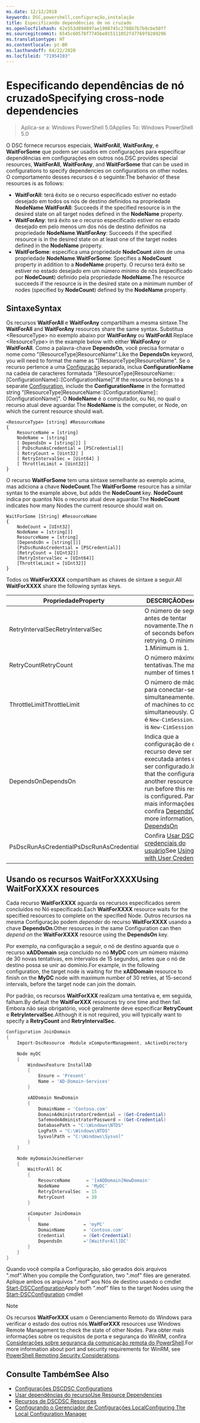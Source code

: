 ```yaml
---
ms.date: 12/12/2018
keywords: DSC,powershell,configuração,instalação
title: Especificando dependências de nó cruzado
ms.openlocfilehash: 62e553d894897ae1908745c2788b7b7b9cbe50ff
ms.sourcegitcommit: 6545c60578f7745be015111052fd7769f8289296
ms.translationtype: HT
ms.contentlocale: pt-BR
ms.lasthandoff: 04/22/2020
ms.locfileid: "71954103"
---
```

# <a name="specifying-cross-node-dependencies"></a><span data-ttu-id="42de1-103">Especificando dependências de nó cruzado</span><span class="sxs-lookup"><span data-stu-id="42de1-103">Specifying cross-node dependencies</span></span>

> <span data-ttu-id="42de1-104">Aplica-se a: Windows PowerShell 5.0</span><span class="sxs-lookup"><span data-stu-id="42de1-104">Applies To: Windows PowerShell 5.0</span></span>

<span data-ttu-id="42de1-105">O DSC fornece recursos especiais, **WaitForAll**, **WaitForAny**, e **WaitForSome** que podem ser usados em configurações para especificar dependências em configurações em outros nós.</span><span class="sxs-lookup"><span data-stu-id="42de1-105">DSC provides special resources, **WaitForAll**, **WaitForAny**, and **WaitForSome** that can be used in configurations to specify dependencies on configurations on other nodes.</span></span> <span data-ttu-id="42de1-106">O comportamento desses recursos é o seguinte:</span><span class="sxs-lookup"><span data-stu-id="42de1-106">The behavior of these resources is as follows:</span></span>

- <span data-ttu-id="42de1-107">**WaitForAll**: terá êxito se o recurso especificado estiver no estado desejado em todos os nós de destino definidos na propriedade **NodeName**.</span><span class="sxs-lookup"><span data-stu-id="42de1-107">**WaitForAll**: Succeeds if the specified resource is in the desired state on all target nodes defined in the **NodeName** property.</span></span>
- <span data-ttu-id="42de1-108">**WaitForAny**: terá êxito se o recurso especificado estiver no estado desejado em pelo menos um dos nós de destino definidos na propriedade **NodeName**.</span><span class="sxs-lookup"><span data-stu-id="42de1-108">**WaitForAny**: Succeeds if the specified resource is in the desired state on at least one of the target nodes defined in the **NodeName** property.</span></span>
- <span data-ttu-id="42de1-109">**WaitForSome**: especifica uma propriedade **NodeCount** além de uma propriedade **NodeName**.</span><span class="sxs-lookup"><span data-stu-id="42de1-109">**WaitForSome**: Specifies a **NodeCount** property in addition to a **NodeName** property.</span></span> <span data-ttu-id="42de1-110">O recurso terá êxito se estiver no estado desejado em um número mínimo de nós (especificado por **NodeCount**) definido pela propriedade **NodeName**.</span><span class="sxs-lookup"><span data-stu-id="42de1-110">The resource succeeds if the resource is in the desired state on a minimum number of nodes (specified by **NodeCount**) defined by the **NodeName** property.</span></span>

## <a name="syntax"></a><span data-ttu-id="42de1-111">Sintaxe</span><span class="sxs-lookup"><span data-stu-id="42de1-111">Syntax</span></span>

<span data-ttu-id="42de1-112">Os recursos **WaitForAll** e **WaitForAny** compartilham a mesma sintaxe.</span><span class="sxs-lookup"><span data-stu-id="42de1-112">The **WaitForAll** and **WaitForAny** resources share the same syntax.</span></span> <span data-ttu-id="42de1-113">Substitua \<ResourceType\> no exemplo abaixo por **WaitForAny** ou **WaitForAll**.</span><span class="sxs-lookup"><span data-stu-id="42de1-113">Replace \<ResourceType\> in the example below with either **WaitForAny** or **WaitForAll**.</span></span>
<span data-ttu-id="42de1-114">Como a palavra-chave **DependsOn**, você precisa formatar o nome como "[ResourceType]ResourceName".</span><span class="sxs-lookup"><span data-stu-id="42de1-114">Like the **DependsOn** keyword, you will need to format the name as "[ResourceType]ResourceName".</span></span> <span data-ttu-id="42de1-115">Se o recurso pertence a uma [Configuração](configurations.md) separada, inclua **ConfigurationName** na cadeia de caracteres formatada "[ResourceType]ResourceName::[ConfigurationName]::[ConfigurationName]".</span><span class="sxs-lookup"><span data-stu-id="42de1-115">If the resource belongs to a separate [Configuration](configurations.md), include the **ConfigurationName** in the formatted string "[ResourceType]ResourceName::[ConfigurationName]::[ConfigurationName]".</span></span> <span data-ttu-id="42de1-116">O **NodeName** é o computador, ou Nó, no qual o recurso atual deve aguardar.</span><span class="sxs-lookup"><span data-stu-id="42de1-116">The **NodeName** is the computer, or Node, on which the current resource should wait.</span></span>

```
<ResourceType> [string] #ResourceName
{
    ResourceName = [string]
    NodeName = [string]
    [ DependsOn = [string[]] ]
    [ PsDscRunAsCredential = [PSCredential]]
    [ RetryCount = [Uint32] ]
    [ RetryIntervalSec = [Uint64] ]
    [ ThrottleLimit = [Uint32]]
}
```

<span data-ttu-id="42de1-117">O recurso **WaitForSome** tem uma sintaxe semelhante ao exemplo acima, mas adiciona a chave **NodeCount**.</span><span class="sxs-lookup"><span data-stu-id="42de1-117">The **WaitForSome** resource has a similar syntax to the example above, but adds the **NodeCount** key.</span></span> <span data-ttu-id="42de1-118">**NodeCount** indica por quantos Nós o recurso atual deve aguardar.</span><span class="sxs-lookup"><span data-stu-id="42de1-118">The **NodeCount** indicates how many Nodes the current resource should wait on.</span></span>

```
WaitForSome [String] #ResourceName
{
    NodeCount = [UInt32]
    NodeName = [string[]]
    ResourceName = [string]
    [DependsOn = [string[]]]
    [PsDscRunAsCredential = [PSCredential]]
    [RetryCount = [UInt32]]
    [RetryIntervalSec = [UInt64]]
    [ThrottleLimit = [UInt32]]
}
```

<span data-ttu-id="42de1-119">Todos os **WaitForXXXX** compartilham as chaves de sintaxe a seguir.</span><span class="sxs-lookup"><span data-stu-id="42de1-119">All **WaitForXXXX** share the following syntax keys.</span></span>

|<span data-ttu-id="42de1-120">Propriedade</span><span class="sxs-lookup"><span data-stu-id="42de1-120">Property</span></span>|  <span data-ttu-id="42de1-121">DESCRIÇÃO</span><span class="sxs-lookup"><span data-stu-id="42de1-121">Description</span></span>   |
|---------|---------------------|
| <span data-ttu-id="42de1-122">RetryIntervalSec</span><span class="sxs-lookup"><span data-stu-id="42de1-122">RetryIntervalSec</span></span>| <span data-ttu-id="42de1-123">O número de segundos antes de tentar novamente.</span><span class="sxs-lookup"><span data-stu-id="42de1-123">The number of seconds before retrying.</span></span> <span data-ttu-id="42de1-124">O mínimo é 1.</span><span class="sxs-lookup"><span data-stu-id="42de1-124">Minimum is 1.</span></span>|
| <span data-ttu-id="42de1-125">RetryCount</span><span class="sxs-lookup"><span data-stu-id="42de1-125">RetryCount</span></span>| <span data-ttu-id="42de1-126">O número máximo de tentativas.</span><span class="sxs-lookup"><span data-stu-id="42de1-126">The maximum number of times to retry.</span></span>|
| <span data-ttu-id="42de1-127">ThrottleLimit</span><span class="sxs-lookup"><span data-stu-id="42de1-127">ThrottleLimit</span></span>| <span data-ttu-id="42de1-128">O número de máquinas para conectar-se simultaneamente.</span><span class="sxs-lookup"><span data-stu-id="42de1-128">Number of machines to connect simultaneously.</span></span> <span data-ttu-id="42de1-129">O padrão é `New-CimSession`.</span><span class="sxs-lookup"><span data-stu-id="42de1-129">Default is `New-CimSession` default.</span></span>|
| <span data-ttu-id="42de1-130">DependsOn</span><span class="sxs-lookup"><span data-stu-id="42de1-130">DependsOn</span></span> | <span data-ttu-id="42de1-131">Indica que a configuração de outro recurso deve ser executada antes de ele ser configurado.</span><span class="sxs-lookup"><span data-stu-id="42de1-131">Indicates that the configuration of another resource must run before this resource is configured.</span></span> <span data-ttu-id="42de1-132">Para obter mais informações, confira [DependsOn](resource-depends-on.md)</span><span class="sxs-lookup"><span data-stu-id="42de1-132">For more information, see [DependsOn](resource-depends-on.md)</span></span>|
| <span data-ttu-id="42de1-133">PsDscRunAsCredential</span><span class="sxs-lookup"><span data-stu-id="42de1-133">PsDscRunAsCredential</span></span> | <span data-ttu-id="42de1-134">Confira [Usar DSC com credenciais do usuário](./runAsUser.md)</span><span class="sxs-lookup"><span data-stu-id="42de1-134">See [Using DSC with User Credentials](./runAsUser.md)</span></span> |

## <a name="using-waitforxxxx-resources"></a><span data-ttu-id="42de1-135">Usando os recursos WaitForXXXX</span><span class="sxs-lookup"><span data-stu-id="42de1-135">Using WaitForXXXX resources</span></span>

<span data-ttu-id="42de1-136">Cada recurso **WaitForXXXX** aguarda os recursos especificados serem concluídos no Nó especificado.</span><span class="sxs-lookup"><span data-stu-id="42de1-136">Each **WaitForXXXX** resource waits for the specified resources to complete on the specified Node.</span></span>
<span data-ttu-id="42de1-137">Outros recursos na mesma Configuração podem *depender* do recurso **WaitForXXXX** usando a chave **DependsOn**.</span><span class="sxs-lookup"><span data-stu-id="42de1-137">Other resources in the same Configuration can then *depend on* the **WaitForXXXX** resource using the **DependsOn** key.</span></span>

<span data-ttu-id="42de1-138">Por exemplo, na configuração a seguir, o nó de destino aguarda que o recurso **xADDomain** seja concluído no nó **MyDC** com um número máximo de 30 novas tentativas, em intervalos de 15 segundos, antes que o nó de destino possa se unir ao domínio.</span><span class="sxs-lookup"><span data-stu-id="42de1-138">For example, in the following configuration, the target node is waiting for the **xADDomain** resource to finish on the **MyDC** node with maximum number of 30 retries, at 15-second intervals, before the target node can join the domain.</span></span>

<span data-ttu-id="42de1-139">Por padrão, os recursos **WaitForXXX** realizam uma tentativa e, em seguida, falham.</span><span class="sxs-lookup"><span data-stu-id="42de1-139">By default the **WaitForXXX** resources try one time and then fail.</span></span> <span data-ttu-id="42de1-140">Embora não seja obrigatório, você geralmente deve especificar **RetryCount** e **RetryIntervalSec**.</span><span class="sxs-lookup"><span data-stu-id="42de1-140">Although it is not required, you will typically want to specify a **RetryCount** and **RetryIntervalSec**.</span></span>

```powershell
Configuration JoinDomain
{
    Import-DscResource -Module xComputerManagement, xActiveDirectory

    Node myDC
    {
        WindowsFeature InstallAD
        {
            Ensure = 'Present'
            Name = 'AD-Domain-Services'
        }

        xADDomain NewDomain
        {
            DomainName = 'Contoso.com'
            DomainAdministratorCredential = (Get-Credential)
            SafemodeAdministratorPassword = (Get-Credential)
            DatabasePath = "C:\Windows\NTDS"
            LogPath = "C:\Windows\NTDS"
            SysvolPath = "C:\Windows\Sysvol"
        }
    }

    Node myDomainJoinedServer
    {
        WaitForAll DC
        {
            ResourceName      = '[xADDomain]NewDomain'
            NodeName          = 'MyDC'
            RetryIntervalSec  = 15
            RetryCount        = 30
        }

        xComputer JoinDomain
        {
            Name             = 'myPC'
            DomainName       = 'Contoso.com'
            Credential       = (Get-Credential)
            DependsOn        ='[WaitForAll]DC'
        }
    }
}
```

<span data-ttu-id="42de1-141">Quando você compila a Configuração, são gerados dois arquivos ".mof".</span><span class="sxs-lookup"><span data-stu-id="42de1-141">When you compile the Configuration, two ".mof" files are generated.</span></span> <span data-ttu-id="42de1-142">Aplique ambos os arquivos ".mof" aos Nós de destino usando o cmdlet [Start-DSCConfiguration](/powershell/module/psdesiredstateconfiguration/start-dscconfiguration)</span><span class="sxs-lookup"><span data-stu-id="42de1-142">Apply both ".mof" files to the target Nodes using the [Start-DSCConfiguration](/powershell/module/psdesiredstateconfiguration/start-dscconfiguration) cmdlet</span></span>

> [!NOTE]
> <span data-ttu-id="42de1-143">Os recursos **WaitForXXX** usam o Gerenciamento Remoto do Windows para verificar o estado dos outros nós.</span><span class="sxs-lookup"><span data-stu-id="42de1-143">**WaitForXXX** resources use Windows Remote Management to check the state of other Nodes.</span></span>
> <span data-ttu-id="42de1-144">Para obter mais informações sobre os requisitos de porta e segurança do WinRM, confira [Considerações sobre segurança da comunicação remota do PowerShell](/powershell/scripting/learn/remoting/winrmsecurity?view=powershell-6).</span><span class="sxs-lookup"><span data-stu-id="42de1-144">For more information about port and security requirements for WinRM, see [PowerShell Remoting Security Considerations](/powershell/scripting/learn/remoting/winrmsecurity?view=powershell-6).</span></span>

## <a name="see-also"></a><span data-ttu-id="42de1-145">Consulte Também</span><span class="sxs-lookup"><span data-stu-id="42de1-145">See Also</span></span>

- [<span data-ttu-id="42de1-146">Configurações DSC</span><span class="sxs-lookup"><span data-stu-id="42de1-146">DSC Configurations</span></span>](configurations.md)
- [<span data-ttu-id="42de1-147">Usar dependências do recurso</span><span class="sxs-lookup"><span data-stu-id="42de1-147">Use Resource Dependencies</span></span>](resource-depends-on.md)
- [<span data-ttu-id="42de1-148">Recursos de DSC</span><span class="sxs-lookup"><span data-stu-id="42de1-148">DSC Resources</span></span>](../resources/resources.md)
- [<span data-ttu-id="42de1-149">Configurando o Gerenciador de Configurações Local</span><span class="sxs-lookup"><span data-stu-id="42de1-149">Configuring The Local Configuration Manager</span></span>](../managing-nodes/metaConfig.md)
